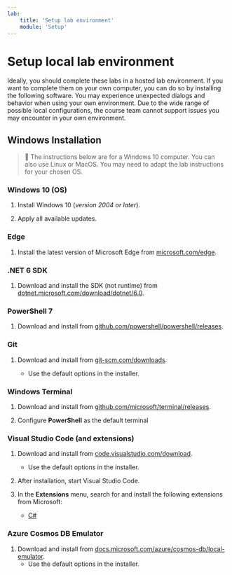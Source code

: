 ```yaml
---
lab:
    title: 'Setup lab environment'
    module: 'Setup'
---
```


# Setup local lab environment

Ideally, you should complete these labs in a hosted lab environment. If you want to complete them on your own computer, you can do so by installing the following software. You may experience unexpected dialogs and behavior when using your own environment. Due to the wide range of possible local configurations, the course team cannot support issues you may encounter in your own environment.

## Windows Installation

> &#128221; The instructions below are for a Windows 10 computer. You can also use Linux or MacOS. You may need to adapt the lab instructions for your chosen OS.

### Windows 10 (OS)

1. Install Windows 10 (*version 2004 or later*).

1. Apply all available updates.

### Edge

1. Install the latest version of Microsoft Edge from [microsoft.com/edge].

### .NET 6 SDK

1. Download and install the SDK (not runtime) from [dotnet.microsoft.com/download/dotnet/6.0].

### PowerShell 7

1. Download and install from [github.com/powershell/powershell/releases].

### Git

1. Download and install from [git-scm.com/downloads].

    - Use the default options in the installer.

### Windows Terminal

1. Download and install from [github.com/microsoft/terminal/releases].

1. Configure **PowerShell** as the default terminal

### Visual Studio Code (and extensions)

1. Download and install from [code.visualstudio.com/download].

    - Use the default options in the installer.

1. After installation, start Visual Studio Code.

1. In the **Extensions** menu, search for and install the following extensions from Microsoft:

    - [C#][marketplace.visualstudio.com/ms-dotnettools.csharp]

### Azure Cosmos DB Emulator

1. Download and install from [docs.microsoft.com/azure/cosmos-db/local-emulator].
    - Use the default options in the installer.

[code.visualstudio.com/download]: https://code.visualstudio.com/download
[docs.microsoft.com/azure/cosmos-db/local-emulator]: https://docs.microsoft.com/azure/cosmos-db/local-emulator#download-the-emulator
[dotnet.microsoft.com/download/dotnet/6.0]: https://dotnet.microsoft.com/download/dotnet/6.0
[git-scm.com/downloads]: https://git-scm.com/downloads
[github.com/microsoft/terminal/releases]: https://github.com/microsoft/terminal/releases/latest
[github.com/powershell/powershell/releases]: https://github.com/powershell/powershell/releases/latest
[marketplace.visualstudio.com/ms-dotnettools.csharp]: https://marketplace.visualstudio.com/items?itemName=ms-dotnettools.csharp
[microsoft.com/edge]: https://microsoft.com/edge
